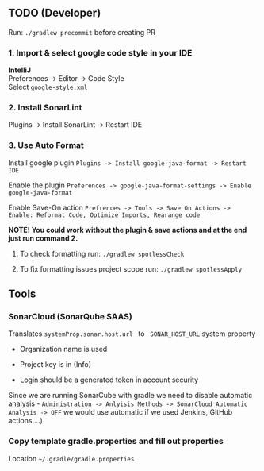## TODO (Developer)

Run: `./gradlew precommit` before creating PR

### 1. Import & select google code style in your IDE

**IntelliJ** <br/>
Preferences -> Editor -> Code Style <br>
Select `google-style.xml`

### 2. Install SonarLint

Plugins -> Install SonarLint -> Restart IDE

### 3. Use Auto Format

Install google plugin `Plugins -> Install google-java-format -> Restart IDE`

Enable the plugin `Preferences -> google-java-format-settings -> Enable google-java-format`

Enable Save-On
action `Prefrences -> Tools -> Save On Actions -> Enable: Reformat Code, Optimize Imports, Rearange code`

**NOTE! You could work without the plugin & save actions and at the end just run command 2.**

1. To check formatting run: `./gradlew spotlessCheck`

2. To fix formatting issues project scope run: `./gradlew spotlessApply`

## Tools

### SonarCloud (SonarQube SAAS)

Translates `systemProp.sonar.host.url ` to ` SONAR_HOST_URL` system property

* Organization name is used

* Project key is in (Info)

* Login should be a generated token in account security

Since we are running SonarCube with gradle we need to disable automatic analysis -
`Administration -> Anlyisis Methods -> SonarCloud Automatic Analysis -> OFF` we would use automatic
if we used Jenkins, GitHub actions....)

### Copy template gradle.properties and fill out properties

Location `~/.gradle/gradle.properties`
